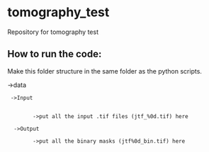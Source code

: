 # tomography_test
Repository for tomography test

How to run the code:
-------------------------------
Make this folder structure in the same folder as the python scripts.

->data

     ->Input


            ->put all the input .tif files (jtf_%0d.tif) here

      ->Output

            ->put all the binary masks (jtf%0d_bin.tif) here
 
